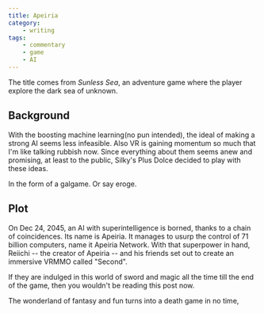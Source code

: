 ```yaml
---
title: Apeiria
category:
	- writing
tags:
    - commentary
    - game
    - AI
---
```


The title comes from *Sunless Sea*, an adventure game where the player explore the dark sea of unknown.

## Background

With the boosting machine learning(no pun intended), the ideal of making a strong AI seems less infeasible. Also VR is gaining momentum so much that I'm like talking rubbish now. Since everything about them seems anew and promising, at least to the public, Silky's Plus Dolce decided to play with these ideas.

In the form of a galgame. Or say eroge.

## Plot

On Dec 24, 2045, an AI with superintelligence is borned, thanks to a chain of coincidences. Its name is Apeiria. It manages to usurp the control of 71 billion computers, name it Apeiria Network. With that superpower in hand, Reiichi -- the creator of Apeiria -- and his friends set out to create an immersive VRMMO called "Second".

If they are indulged in this world of sword and magic all the time till the end of the game, then you wouldn't be reading this post now.

The wonderland of fantasy and fun turns into a death game in no time, 